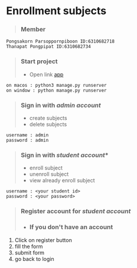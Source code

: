 # **Enrollment subjects**

> ### Member
```
Pongsakorn Parsoppornpiboon ID:6310682718
Thanapat Pongpipat ID:6310682734
```

> ### Start project
> * Open link [app](http://127.0.0.1:8000/)
```
on macos : python3 manage.py runserver
on window : python manage.py runserver
```

> ### Sign in with  ***admin account***
> * create subjects
>  * delete subjects
```
username : admin
password : admin
```

> ### Sign in with ***student account****
> * enroll subject
> * unenroll subject
> * view already enroll subject
```
username : <your student id>
password : <your password>
```
> ### Register account for ***student account***
> * ### If you don't have an account
1.  Click on register button
2.  fill the form
3. submit form
4. go back to login